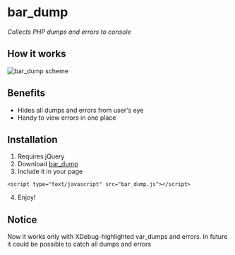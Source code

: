 # bar_dump

*Collects PHP dumps and errors to console*

## How it works

![bar_dump scheme](https://raw.github.com/ptrofimov/bar_dump/master/images/scheme.png)

## Benefits

* Hides all dumps and errors from user's eye
* Handy to view errors in one place

## Installation

1. Requires jQuery
2. Download [bar_dump](https://raw.github.com/ptrofimov/bar_dump/master/bar_dump.js)
3. Include it in your page
```
<script type="text/javascript" src="bar_dump.js"></script>
```
4. Enjoy!

## Notice

Now it works only with XDebug-highlighted var_dumps and errors.
In future it could be possible to catch all dumps and errors